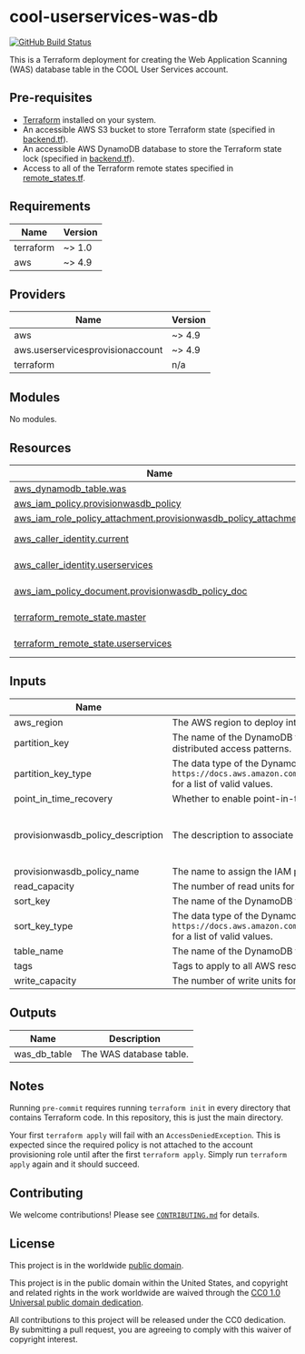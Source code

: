 # cool-userservices-was-db #

[![GitHub Build Status](https://github.com/cisagov/cool-userservices-was-db/workflows/build/badge.svg)](https://github.com/cisagov/cool-userservices-was-db/actions)

This is a Terraform deployment for creating the Web Application Scanning (WAS)
database table in the COOL User Services account.

## Pre-requisites ##

- [Terraform](https://www.terraform.io/) installed on your system.
- An accessible AWS S3 bucket to store Terraform state
  (specified in [backend.tf](backend.tf)).
- An accessible AWS DynamoDB database to store the Terraform state lock
  (specified in [backend.tf](backend.tf)).
- Access to all of the Terraform remote states specified in
  [remote_states.tf](remote_states.tf).

<!-- BEGIN_TF_DOCS -->
## Requirements ##

| Name | Version |
|------|---------|
| terraform | ~> 1.0 |
| aws | ~> 4.9 |

## Providers ##

| Name | Version |
|------|---------|
| aws | ~> 4.9 |
| aws.userservicesprovisionaccount | ~> 4.9 |
| terraform | n/a |

## Modules ##

No modules.

## Resources ##

| Name | Type |
|------|------|
| [aws_dynamodb_table.was](https://registry.terraform.io/providers/hashicorp/aws/latest/docs/resources/dynamodb_table) | resource |
| [aws_iam_policy.provisionwasdb_policy](https://registry.terraform.io/providers/hashicorp/aws/latest/docs/resources/iam_policy) | resource |
| [aws_iam_role_policy_attachment.provisionwasdb_policy_attachment](https://registry.terraform.io/providers/hashicorp/aws/latest/docs/resources/iam_role_policy_attachment) | resource |
| [aws_caller_identity.current](https://registry.terraform.io/providers/hashicorp/aws/latest/docs/data-sources/caller_identity) | data source |
| [aws_caller_identity.userservices](https://registry.terraform.io/providers/hashicorp/aws/latest/docs/data-sources/caller_identity) | data source |
| [aws_iam_policy_document.provisionwasdb_policy_doc](https://registry.terraform.io/providers/hashicorp/aws/latest/docs/data-sources/iam_policy_document) | data source |
| [terraform_remote_state.master](https://registry.terraform.io/providers/hashicorp/terraform/latest/docs/data-sources/remote_state) | data source |
| [terraform_remote_state.userservices](https://registry.terraform.io/providers/hashicorp/terraform/latest/docs/data-sources/remote_state) | data source |

## Inputs ##

| Name | Description | Type | Default | Required |
|------|-------------|------|---------|:--------:|
| aws\_region | The AWS region to deploy into (e.g. us-east-1). | `string` | `"us-east-1"` | no |
| partition\_key | The name of the DynamoDB table partition (hash) key.  It's best to choose an attribute with a wide range of values that is likely to have evenly distributed access patterns. | `string` | `"id"` | no |
| partition\_key\_type | The data type of the DynamoDB table partition (hash) key.  See `https://docs.aws.amazon.com/amazondynamodb/latest/developerguide/HowItWorks.NamingRulesDataTypes.html#HowItWorks.DataTypeDescriptors` for a list of valid values. | `string` | `"S"` | no |
| point\_in\_time\_recovery | Whether to enable point-in-time recovery for the DynamoDB table. | `bool` | `false` | no |
| provisionwasdb\_policy\_description | The description to associate with the IAM policy that allows provisioning of the WAS DB in the User Services account. | `string` | `"Allows provisioning of the WAS DB in the User Services account."` | no |
| provisionwasdb\_policy\_name | The name to assign the IAM policy that allows provisioning of the WAS DB in the User Services account. | `string` | `"ProvisionWASDB"` | no |
| read\_capacity | The number of read units for the DynamoDB table. | `number` | `5` | no |
| sort\_key | The name of the DynamoDB table sort (range) key. | `string` | `"name"` | no |
| sort\_key\_type | The data type of the DynamoDB table sort (range) key.  See `https://docs.aws.amazon.com/amazondynamodb/latest/developerguide/HowItWorks.NamingRulesDataTypes.html#HowItWorks.DataTypeDescriptors` for a list of valid values. | `string` | `"S"` | no |
| table\_name | The name of the DynamoDB table. | `string` | `"was"` | no |
| tags | Tags to apply to all AWS resources created. | `map(string)` | `{}` | no |
| write\_capacity | The number of write units for the DynamoDB table. | `number` | `5` | no |

## Outputs ##

| Name | Description |
|------|-------------|
| was\_db\_table | The WAS database table. |
<!-- END_TF_DOCS -->

## Notes ##

Running `pre-commit` requires running `terraform init` in every directory that
contains Terraform code. In this repository, this is just the main directory.

Your first `terraform apply` will fail with an `AccessDeniedException`.  This is
expected since the required policy is not attached to the account provisioning
role until after the first `terraform apply`.  Simply run `terraform apply`
again and it should succeed.

## Contributing ##

We welcome contributions!  Please see [`CONTRIBUTING.md`](CONTRIBUTING.md) for
details.

## License ##

This project is in the worldwide [public domain](LICENSE).

This project is in the public domain within the United States, and
copyright and related rights in the work worldwide are waived through
the [CC0 1.0 Universal public domain
dedication](https://creativecommons.org/publicdomain/zero/1.0/).

All contributions to this project will be released under the CC0
dedication. By submitting a pull request, you are agreeing to comply
with this waiver of copyright interest.
